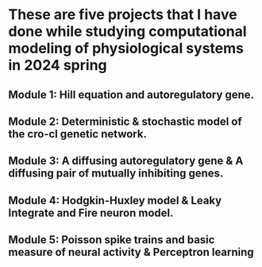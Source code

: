 # These are five projects that I have done while studying computational modeling of physiological systems in 2024 spring

## Module 1: Hill equation and autoregulatory gene.
## Module 2: Deterministic & stochastic model of the cro-cI genetic network.
## Module 3: A diffusing autoregulatory gene & A diffusing pair of mutually inhibiting genes.
## Module 4: Hodgkin-Huxley model & Leaky Integrate and Fire neuron model.
## Module 5: Poisson spike trains and basic measure of neural activity &  Perceptron learning
